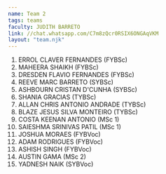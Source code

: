 ```yaml
---
name: Team 2
tags: teams
faculty: JUDITH BARRETO
link: //chat.whatsapp.com/C7m8zQcr0RSIX6ONGAqVKM
layout: "team.njk"
---
```


1. ERROL CLAVER FERNANDES (FYBSc)
1. MAHEERA SHAIKH (FYBSc)
1. DRESDEN FLAVIO FERNANDES (FYBSc)
1. REEVE MARC BARRETO (SYBSc)
1. ASHBOURN CRISTAN D'CUNHA (SYBSc)
1. SHANIA GRACIAS (TYBSc)
1. ALLAN CHRIS ANTONIO ANDRADE (TYBSc)
1. BLAZE JESUS SILVA MONTEIRO (TYBSc)
1. COSTA KEENAN ANTONIO (MSc 1)
1. SAIESHMA SRINIVAS PATIL (MSc 1)
1. JOSHUA MORAES (FYBVoc)
1. ADAM RODRIGUES (FYBVoc)
1. ASHISH SINGH (FYBVoc)
1. AUSTIN GAMA (MSc 2)
1. YADNESH NAIK (SYBVoc)
